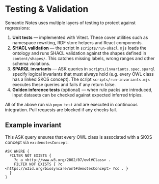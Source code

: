 # Testing & Validation

Semantic Notes uses multiple layers of testing to protect against regressions:

1. **Unit tests** — implemented with Vitest. These cover utilities such as namespace rewriting, RDF store helpers and React components.
2. **SHACL validation** — the script in `scripts/run-shacl.mjs` loads the ontology and runs SHACL validation against the shapes defined in `content/shapes/`. This catches missing labels, wrong ranges and other schema violations.
3. **SPARQL invariants** — ASK queries in `scripts/invariants.spec.sparql` specify logical invariants that must always hold (e.g. every OWL class has a linked SKOS concept). The script `scripts/run-invariants.mjs` executes these queries and fails if any return false.
4. **Golden inference tests** (optional) — when rule packs are introduced, input datasets can be checked against expected inferred triples.

All of the above run via `pnpm test` and are executed in continuous integration. Pull requests are blocked if any checks fail.

## Example invariant

This ASK query ensures that every OWL class is associated with a SKOS concept via `ex:denotesConcept`:

```sparql
ASK WHERE {
  FILTER NOT EXISTS {
    ?c a <http://www.w3.org/2002/07/owl#Class> .
    FILTER NOT EXISTS { ?c <https://w3id.org/biosyncare/ont#denotesConcept> ?cc . }
  }
}
```
